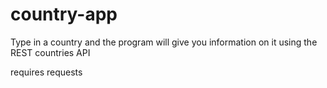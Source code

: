 # country-app
Type in a country and the program will give you information on it using the REST countries API

requires requests 
